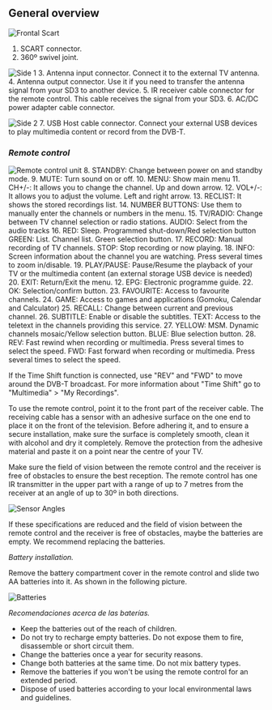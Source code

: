 ## General overview

![Frontal Scart](http://static.energysistem.com/images/manuals/42510/555f14e763c04.jpg)
1. SCART connector.
2. 360º swivel joint.

![Side 1](http://static.energysistem.com/images/manuals/42510/555f149545541.jpg)
3. Antenna input connector. Connect it to the external TV antenna.
4. Antenna output connector. Use it if you need to transfer the antenna signal from your SD3 to another device.
5. IR receiver cable connector for the remote control. This cable receives the signal from your SD3.
6. AC/DC power adapter cable connector. 

![Side 2](http://static.energysistem.com/images/manuals/42510/555f14657d929.jpg)
7. USB Host cable connector. Connect your external USB devices to play multimedia content or record from the DVB-T.

### *Remote control*
![Remote control unit](http://static.energysistem.com/images/manuals/42510/555f14b3c066f.jpg)
8. STANDBY: Change between power on and standby mode.
9. MUTE: Turn sound on or off.
10. MENU: Show main menu
11. CH+/-: It allows you to change the channel. Up and down arrow.
12. VOL+/-: It allows you to adjust the volume. Left and right arrow.
13. RECLIST: It shows the stored recordings list.
14. NUMBER BUTTONS: Use them to manually enter the channels or numbers in the menu.
15. TV/RADIO: Change between TV channel selection or radio stations. AUDIO: Select from the audio tracks
16. RED: Sleep. Programmed shut-down/Red selection button GREEN: List. Channel list. Green selection button.
17. RECORD: Manual recording of TV channels. STOP: Stop recording or now playing.
18. INFO: Screen information about the channel you are watching. Press several times to zoom in/disable.
19. PLAY/PAUSE: Pause/Resume the playback of your TV or the multimedia content (an external storage USB device is needed)
20. EXIT: Return/Exit the menu.
12. EPG: Electronic programme guide.
22. OK: Selection/confirm button.
23. FAVOURITE: Access to favourite channels.
24. GAME: Access to games and applications (Gomoku, Calendar and Calculator)
25. RECALL: Change between current and previous channel.
26. SUBTITLE: Enable or disable the subtitles. TEXT: Access to the teletext in the channels providing this service.
27. YELLOW: MSM. Dynamic channels mosaic/Yellow selection button. BLUE: Blue selection button.
28. REV: Fast rewind when recording or multimedia. Press several times to select the speed. FWD: Fast forward when recording or multimedia. Press several times to select the speed.

If the Time Shift function is connected, use "REV" and "FWD" to move around the DVB-T broadcast. For more information about "Time Shift" go to "Multimedia" > "My Recordings".

To use the remote control, point it to the front part of the receiver cable. The receiving cable has a sensor with an adhesive surface on the one end to place it on the front of the television.  Before adhering it, and to ensure a secure installation, make sure the surface is completely smooth, clean it with alcohol and dry it completely. Remove the protection from the adhesive material and paste it on a point near the centre of your TV.

Make sure the field of vision between the remote control and the receiver is free of obstacles to ensure the best reception. The remote control has one IR transmitter in the upper part with a range of up to 7 metres from the receiver at an angle of up to 30º in both directions.


![Sensor Angles](http://static.energysistem.com/images/manuals/42510/5566d47c0d54d.jpg)

If these specifications are reduced and the field of vision between the remote control and the receiver is free of obstacles, maybe the batteries are empty. We recommend replacing the batteries.

*Battery installation.*

Remove the battery compartment cover in the remote control and slide two AA batteries into it. As shown in the following picture.

![Batteries](http://static.energysistem.com/images/manuals/42510/5566d5fb06f23.jpg)

*Recomendaciones acerca de las baterías.*
*	Keep the batteries out of the reach of children. 
*	Do not try to recharge empty batteries. Do not expose them to fire, disassemble or short circuit them. 
*	Change the batteries once a year for security reasons.
*	Change both batteries at the same time. Do not mix battery types.
*	Remove the batteries if you won't be using the remote control for an extended period.
*	Dispose of used batteries according to your local environmental laws and guidelines.

